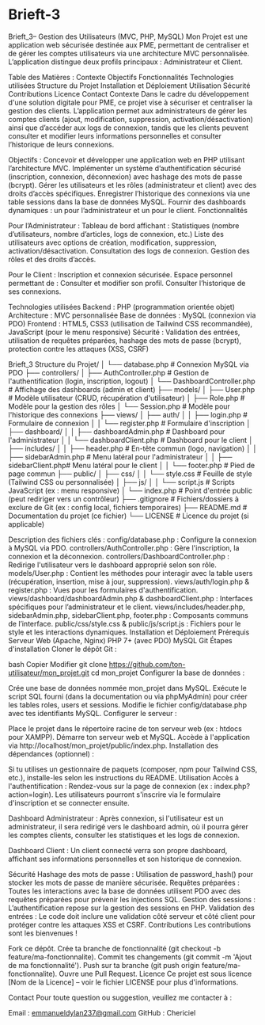 # Brieft-3
Brieft_3– Gestion des Utilisateurs (MVC, PHP, MySQL)
Mon Projet est une application web sécurisée destinée aux PME, permettant de centraliser et de gérer les comptes utilisateurs via une architecture MVC personnalisée. L’application distingue deux profils principaux : Administrateur et Client.

Table des Matières :
Contexte
Objectifs
Fonctionnalités
Technologies utilisées
Structure du Projet
Installation et Déploiement
Utilisation
Sécurité
Contributions
Licence
Contact
Contexte
Dans le cadre du développement d'une solution digitale pour PME, ce projet vise à sécuriser et centraliser la gestion des clients. L’application permet aux administrateurs de gérer les comptes clients (ajout, modification, suppression, activation/désactivation) ainsi que d’accéder aux logs de connexion, tandis que les clients peuvent consulter et modifier leurs informations personnelles et consulter l’historique de leurs connexions.

Objectifs :
Concevoir et développer une application web en PHP utilisant l’architecture MVC.
Implémenter un système d’authentification sécurisé (inscription, connexion, déconnexion) avec hashage des mots de passe (bcrypt).
Gérer les utilisateurs et les rôles (administrateur et client) avec des droits d’accès spécifiques.
Enregistrer l’historique des connexions via une table sessions dans la base de données MySQL.
Fournir des dashboards dynamiques : un pour l’administrateur et un pour le client.
Fonctionnalités

Pour l’Administrateur :
Tableau de bord affichant :
Statistiques (nombre d’utilisateurs, nombre d’articles, logs de connexion, etc.)
Liste des utilisateurs avec options de création, modification, suppression, activation/désactivation.
Consultation des logs de connexion.
Gestion des rôles et des droits d’accès.

Pour le Client :
Inscription et connexion sécurisée.
Espace personnel permettant de :
Consulter et modifier son profil.
Consulter l’historique de ses connexions.

Technologies utilisées
Backend : PHP (programmation orientée objet)
Architecture : MVC personnalisée
Base de données : MySQL (connexion via PDO)
Frontend : HTML5, CSS3 (utilisation de Tailwind CSS recommandée), JavaScript (pour le menu responsive)
Sécurité : Validation des entrées, utilisation de requêtes préparées, hashage des mots de passe (bcrypt), protection contre les attaques (XSS, CSRF)

Brieft_3
Structure du Projet/
│   └── database.php         # Connexion MySQL via PDO
├── controllers/
│   ├── AuthController.php   # Gestion de l'authentification (login, inscription, logout)
│   └── DashboardController.php  # Affichage des dashboards (admin et client)
├── models/
│   ├── User.php             # Modèle utilisateur (CRUD, récupération d'utilisateur)
│   ├── Role.php             # Modèle pour la gestion des rôles
│   └── Session.php          # Modèle pour l'historique des connexions
├── views/
│   ├── auth/
│   │   ├── login.php        # Formulaire de connexion
│   │   └── register.php     # Formulaire d'inscription
│   ├── dashboard/
│   │   ├── dashboardAdmin.php   # Dashboard pour l'administrateur
│   │   └── dashboardClient.php  # Dashboard pour le client
│   ├── includes/
│   │   ├── header.php       # En-tête commun (logo, navigation)
│   │   ├── sidebarAdmin.php # Menu latéral pour l'administrateur
│   │   ├── sidebarClient.php# Menu latéral pour le client
│   │   └── footer.php       # Pied de page commun
├── public/
│   ├── css/
│   │   └── style.css        # Feuille de style (Tailwind CSS ou personnalisée)
│   ├── js/
│   │   └── script.js        # Scripts JavaScript (ex : menu responsive)
│   └── index.php            # Point d'entrée public (peut rediriger vers un contrôleur)
├── .gitignore               # Fichiers/dossiers à exclure de Git (ex : config local, fichiers temporaires)
├── README.md                # Documentation du projet (ce fichier)
└── LICENSE                  # Licence du projet (si applicable)

Description des fichiers clés :
config/database.php : Configure la connexion à MySQL via PDO.
controllers/AuthController.php : Gère l'inscription, la connexion et la déconnexion.
controllers/DashboardController.php : Redirige l'utilisateur vers le dashboard approprié selon son rôle.
models/User.php : Contient les méthodes pour interagir avec la table users (récupération, insertion, mise à jour, suppression).
views/auth/login.php & register.php : Vues pour les formulaires d'authentification.
views/dashboard/dashboardAdmin.php & dashboardClient.php : Interfaces spécifiques pour l’administrateur et le client.
views/includes/header.php, sidebarAdmin.php, sidebarClient.php, footer.php : Composants communs de l’interface.
public/css/style.css & public/js/script.js : Fichiers pour le style et les interactions dynamiques.
Installation et Déploiement
Prérequis
Serveur Web (Apache, Nginx)
PHP 7+ (avec PDO)
MySQL
Git
Étapes d'installation
Cloner le dépôt Git :

bash
Copier
Modifier
git clone https://github.com/ton-utilisateur/mon_projet.git
cd mon_projet
Configurer la base de données :

Crée une base de données nommée mon_projet dans MySQL.
Exécute le script SQL fourni (dans la documentation ou via phpMyAdmin) pour créer les tables roles, users et sessions.
Modifie le fichier config/database.php avec tes identifiants MySQL.
Configurer le serveur :

Place le projet dans le répertoire racine de ton serveur web (ex : htdocs pour XAMPP).
Démarre ton serveur web et MySQL.
Accède à l'application via http://localhost/mon_projet/public/index.php.
Installation des dépendances (optionnel) :

Si tu utilises un gestionnaire de paquets (composer, npm pour Tailwind CSS, etc.), installe-les selon les instructions du README.
Utilisation
Accès à l'authentification :
Rendez-vous sur la page de connexion (ex : index.php?action=login).
Les utilisateurs pourront s'inscrire via le formulaire d'inscription et se connecter ensuite.

Dashboard Administrateur :
Après connexion, si l'utilisateur est un administrateur, il sera redirigé vers le dashboard admin, où il pourra gérer les comptes clients, consulter les statistiques et les logs de connexion.

Dashboard Client :
Un client connecté verra son propre dashboard, affichant ses informations personnelles et son historique de connexion.

Sécurité
Hashage des mots de passe :
Utilisation de password_hash() pour stocker les mots de passe de manière sécurisée.
Requêtes préparées :
Toutes les interactions avec la base de données utilisent PDO avec des requêtes préparées pour prévenir les injections SQL.
Gestion des sessions :
L’authentification repose sur la gestion des sessions en PHP.
Validation des entrées :
Le code doit inclure une validation côté serveur et côté client pour protéger contre les attaques XSS et CSRF.
Contributions
Les contributions sont les bienvenues !

Fork ce dépôt.
Crée ta branche de fonctionnalité (git checkout -b feature/ma-fonctionnalite).
Commit tes changements (git commit -m 'Ajout de ma fonctionnalité').
Push sur ta branche (git push origin feature/ma-fonctionnalite).
Ouvre une Pull Request.
Licence
Ce projet est sous licence [Nom de la Licence] – voir le fichier LICENSE pour plus d'informations.

Contact
Pour toute question ou suggestion, veuillez me contacter à :

Email : emmanueldylan237@gmail.com
GitHub : Chericiel
